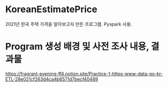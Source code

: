 # KoreanEstimatePrice
2021년 한국 주택 가격을 알아보고자 만든 프로그램. Pyspark 사용.

# Program 생성 배경 및 사전 조사 내용, 결과물
https://fragrant-evening-ff4.notion.site/Practice-1-https-www-data-go-kr-ETL-28e021cf263d4ca4b6571d7becf40489

